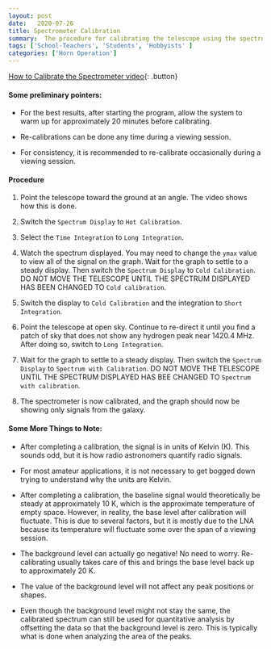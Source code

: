 ```yaml
---
layout: post
date:   2020-07-26
title: Spectrometer Calibration
summary:  The procedure for calibrating the telescope using the spectrometer_w_cal program is outlined.
tags: ['School-Teachers', 'Students', 'Hobbyists' ]
categories: ['Horn Operation'] 
---
```


[How to Calibrate the Spectrometer video](){: .button}

#### Some preliminary pointers: 

   * For the best results, after starting the program, allow the system to warm up for approximately 20 minutes before calibrating.

   * Re-calibrations can be done any time during a viewing session. 

   * For consistency, it is recommended to re-calibrate occasionally during a viewing session.

#### Procedure 

   1. Point the telescope toward the ground at an angle. The video shows how this is done.

   2. Switch the `Spectrum Display` to `Hot Calibration`.

   3. Select the `Time Integration` to `Long Integration`.

   4. Watch the spectrum displayed. You may need to change the `ymax` value to view all of the signal on the graph. Wait for the graph to settle to a steady display. Then switch the `Spectrum Display` to `Cold Calibration`. DO NOT MOVE THE TELESCOPE UNTIL THE SPECTRUM DISPLAYED HAS BEEN CHANGED TO `Cold calibration`.

   5. Switch the display to `Cold Calibration` and the integration to `Short Integration`.

   6. Point the telescope at open sky. Continue to re-direct it until you find a patch of sky that does not show any hydrogen peak near 1420.4 MHz. After doing so, switch to `Long Integration`.

   7. Wait for the graph to settle to a steady display. Then switch the `Spectrum Display` to `Spectrum with Calibration`.  DO NOT MOVE THE TELESCOPE UNTIL THE SPECTRUM DISPLAYED HAS BEE CHANGED TO `Spectrum with calibration`.

   8. The spectrometer is now calibrated, and the graph should now be showing only signals from the galaxy.

   #### Some More Things to Note: 

   * After completing a calibration, the signal is in units of Kelvin (K). This sounds odd, but it is how radio astronomers quantify radio signals. 

   * For most amateur applications, it is not necessary to get bogged down trying to understand why the units are Kelvin.

   * After completing a calibration, the baseline signal would theoretically be steady at approximately 10 K, which is the approximate temperature of empty space. However, in reality, the base level after calibration will fluctuate. This is due to several factors, but it is mostly due to the LNA because its temperature will fluctuate some over the span of a viewing session.

   * The background level can actually go negative! No need to worry. Re-calibrating usually takes care of this and brings the base level back up to approximately 20 K.
 
   * The value of the background level will not affect any peak positions or shapes.

   * Even though the background level might not stay the same, the calibrated spectrum can still be used for quantitative analysis by offsetting the data so that the background level is zero. This is typically what is done when analyzing the area of the peaks.
    
